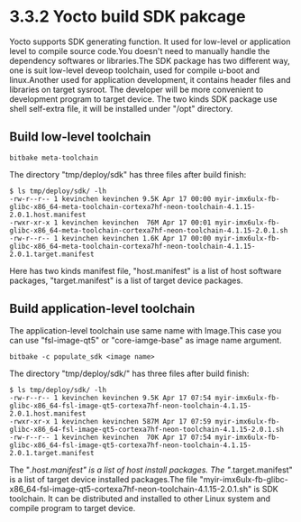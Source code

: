 # 3.3.2 Yocto build SDK pakcage

Yocto supports SDK generating function. It used for low-level or application level to compile source code.You doesn't need to manually handle the dependency softwares or libraries.The SDK package has two different way, one is suit low-level deveop toolchain, used for compile u-boot and linux.Another used for application development, it contains header files and libraries on target sysroot. The developer will be more
convenient to development program to target device. The two kinds SDK package use shell self-extra file, it will be installed under "/opt" directory.

## Build low-level toolchain

```
bitbake meta-toolchain
```

The directory "tmp/deploy/sdk" has three files after build finish:

```
$ ls tmp/deploy/sdk/ -lh
-rw-r--r-- 1 kevinchen kevinchen 9.5K Apr 17 00:00 myir-imx6ulx-fb-glibc-x86_64-meta-toolchain-cortexa7hf-neon-toolchain-4.1.15-2.0.1.host.manifest
-rwxr-xr-x 1 kevinchen kevinchen  76M Apr 17 00:01 myir-imx6ulx-fb-glibc-x86_64-meta-toolchain-cortexa7hf-neon-toolchain-4.1.15-2.0.1.sh
-rw-r--r-- 1 kevinchen kevinchen 1.6K Apr 17 00:00 myir-imx6ulx-fb-glibc-x86_64-meta-toolchain-cortexa7hf-neon-toolchain-4.1.15-2.0.1.target.manifest
```
Here has two kinds manifest file, "host.manifest" is a list of host software packages, "target.manifest" is a list of target device packages.


## Build application-level toolchain

The application-level toolchain use same name with Image.This case you can use "fsl-image-qt5" or "core-iamge-base" as image name argument.

```
bitbake -c populate_sdk <image name>
```

The directory "tmp/deploy/sdk/" has three files after build finish:

```
$ ls tmp/deploy/sdk/ -lh
-rw-r--r-- 1 kevinchen kevinchen 9.5K Apr 17 07:54 myir-imx6ulx-fb-glibc-x86_64-fsl-image-qt5-cortexa7hf-neon-toolchain-4.1.15-2.0.1.host.manifest
-rwxr-xr-x 1 kevinchen kevinchen 587M Apr 17 07:59 myir-imx6ulx-fb-glibc-x86_64-fsl-image-qt5-cortexa7hf-neon-toolchain-4.1.15-2.0.1.sh
-rw-r--r-- 1 kevinchen kevinchen  70K Apr 17 07:54 myir-imx6ulx-fb-glibc-x86_64-fsl-image-qt5-cortexa7hf-neon-toolchain-4.1.15-2.0.1.target.manifest
```

The "*.host.manifest" is a list of host install packages. The "*.target.manifest" is a list of target device installed packages.The file "myir-imx6ulx-fb-glibc-x86_64-fsl-image-qt5-cortexa7hf-neon-toolchain-4.1.15-2.0.1.sh" is SDK toolchain. It can be distributed and installed to other Linux system and compile program to target device.
